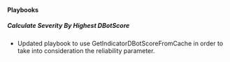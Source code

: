 
#### Playbooks
##### Calculate Severity By Highest DBotScore
- Updated playbook to use GetIndicatorDBotScoreFromCache in order to take into consideration the reliability parameter.

